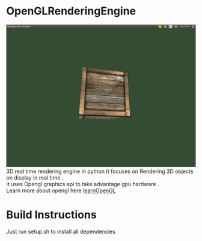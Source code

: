 # OpenGLRenderingEngine
![ScreenShot](/res/sample.png)
<br/>
3D real time rendering engine in python 
It focuses on Rendering 3D objects on display in real time .<br/>
It uses Opengl graphics api to take advantage gpu hardware .<br>
Learn more about opengl here 
[learnOpenGL](https://learnopengl.com/)

# Build Instructions

Just run setup.sh to install all dependencies<br/>

